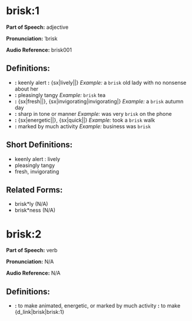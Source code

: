 # brisk:1

**Part of Speech:** adjective

**Pronunciation:** ˈbrisk

**Audio Reference:** brisk001

## Definitions:
- **:** keenly alert **:** {sx|lively||} 
  *Example:* a `brisk` old lady with no nonsense about her
- **:** pleasingly tangy 
  *Example:* `brisk` tea
- **:** {sx|fresh||}, {sx|invigorating|invigorating|} 
  *Example:* a `brisk` autumn day
- **:** sharp in tone or manner 
  *Example:* was very `brisk` on the phone
- **:** {sx|energetic||}, {sx|quick||} 
  *Example:* took a `brisk` walk
- **:** marked by much activity 
  *Example:* business was `brisk`

## Short Definitions:
- keenly alert : lively
- pleasingly tangy
- fresh, invigorating

## Related Forms:
- brisk*ly (N/A)
- brisk*ness (N/A)
# brisk:2

**Part of Speech:** verb

**Pronunciation:** N/A

**Audio Reference:** N/A

## Definitions:
- **:** to make animated, energetic, or marked by much activity **:** to make {d_link|brisk|brisk:1}
